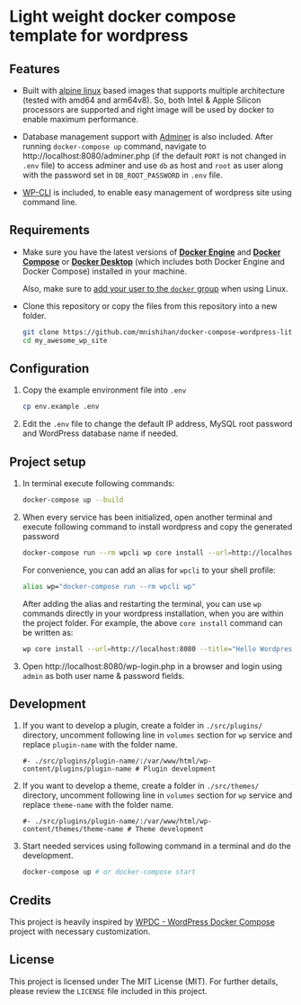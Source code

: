 # Light weight docker compose template for wordpress

## Features

- Built with [alpine linux](https://www.alpinelinux.org/) based images that supports multiple architecture (tested with amd64 and arm64v8). So, both Intel & Apple Silicon processors are supported and right image will be used by docker to enable maximum performance.

- Database management support with [Adminer](https://www.adminer.org/) is also included. After running `docker-compose up` command, navigate to http://localhost:8080/adminer.php (if the default `PORT` is not changed in `.env` file) to access adminer and use `db` as host and `root` as user along with the password set in `DB_ROOT_PASSWORD` in `.env` file.

- [WP-CLI](https://wp-cli.org/) is included, to enable easy management of wordpress site using command line.

## Requirements

- Make sure you have the latest versions of **[Docker Engine](https://docs.docker.com/get-docker/)** and **[Docker Compose](https://docs.docker.com/compose/install/)** or  **[Docker Desktop](https://docs.docker.com/desktop/)** (which includes both Docker Engine and Docker Compose) installed in your machine.

    Also, make sure to [add your user to the `docker` group](https://docs.docker.com/install/linux/linux-postinstall/#manage-docker-as-a-non-root-user) when using Linux.

- Clone this repository or copy the files from this repository into a new folder.

    ```sh
    git clone https://github.com/mnishihan/docker-compose-wordpress-lite.git my_awesome_wp_site
    cd my_awesome_wp_site
    ```
## Configuration

1. Copy the example environment file into `.env`

    ```sh
    cp env.example .env
    ```

2. Edit the `.env` file to change the default IP address, MySQL root password and WordPress database name if needed.

## Project setup

1. In terminal execute following commands:

    ```sh
    docker-compose up --build
    ```

2. When every service has been initialized, open another terminal and execute following command to install wordpress and copy the generated password

    ```sh
    docker-compose run --rm wpcli wp core install --url=http://localhost:8080 --title="Hello Wordpress" --admin_user=admin --admin_email=admin@my_awesome_wp_site.com --admin_password=admin
    ```

    For convenience, you can add an alias for `wpcli` to your shell profile:

    ```sh
    alias wp="docker-compose run --rm wpcli wp"
    ```

    After adding the alias and restarting the terminal, you can use `wp` commands directly in your wordpress installation, when you are within the project folder. For example, the above `core install` command can be written as:

    ```sh
    wp core install --url=http://localhost:8080 --title="Hello Wordpress" --admin_user=admin --admin_email=admin@my_awesome_wp_site.com --admin_password=admin
    ```

3. Open http://localhost:8080/wp-login.php in a browser and login using `admin` as both user name & password fields.

## Development

1. If you want to develop a plugin, create a folder in `./src/plugins/` directory, uncomment following line in `volumes` section for `wp` service and replace `plugin-name` with the folder name.

    ```docker
    #- ./src/plugins/plugin-name/:/var/www/html/wp-content/plugins/plugin-name # Plugin development
    ```

2. If you want to develop a theme, create a folder in `./src/themes/` directory, uncomment following line in `volumes` section for `wp` service and replace `theme-name` with the folder name.

    ```docker
    #- ./src/plugins/plugin-name/:/var/www/html/wp-content/themes/theme-name # Theme development
    ```

3. Start needed services using following command in a terminal and do the development.

    ```sh
    docker-compose up # or docker-compose start
    ```

## Credits

This project is heavily inspired by [WPDC - WordPress Docker Compose](https://github.com/nezhar/wordpress-docker-compose) project with necessary customization.

## License

This project is licensed under The MIT License (MIT). For further details, please review the `LICENSE` file included in this project.

